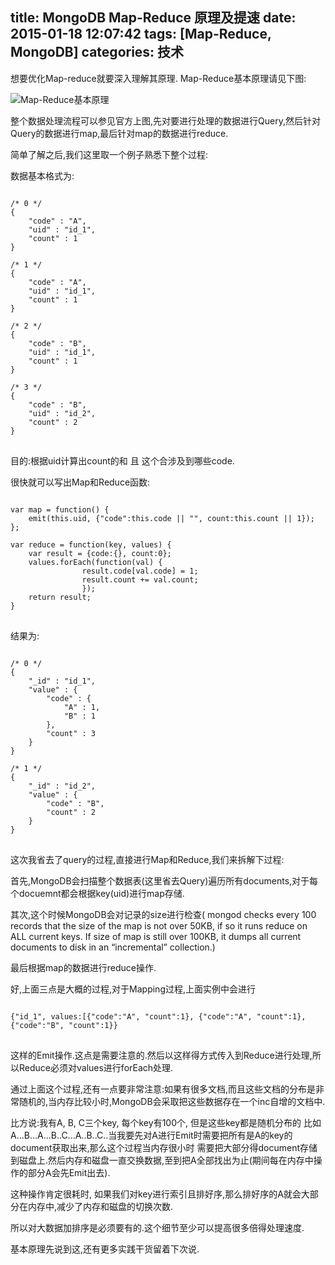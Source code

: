 title: MongoDB Map-Reduce 原理及提速
date: 2015-01-18 12:07:42
tags: [Map-Reduce, MongoDB]
categories: 技术
---

想要优化Map-reduce就要深入理解其原理.
Map-Reduce基本原理请见下图:

![Map-Reduce基本原理](https://img.emacs.cn/20180824110651.png)

<!--more-->

整个数据处理流程可以参见官方上图,先对要进行处理的数据进行Query,然后针对Query的数据进行map,最后针对map的数据进行reduce.

简单了解之后,我们这里取一个例子熟悉下整个过程:

数据基本格式为:
<pre>
<code class="js">
/* 0 */
{
	"code" : "A",
	"uid" : "id_1",
	"count" : 1
}

/* 1 */
{
	"code" : "A",
	"uid" : "id_1",
	"count" : 1
}

/* 2 */
{
	"code" : "B",
	"uid" : "id_1",
	"count" : 1
}

/* 3 */
{
	"code" : "B",
	"uid" : "id_2",
	"count" : 2
}
</code>
</pre>

目的:根据uid计算出count的和 且 这个合涉及到哪些code.

很快就可以写出Map和Reduce函数:
<pre>
<code class="javascript">
var map = function() {
	emit(this.uid, {"code":this.code || "", count:this.count || 1});
};

var reduce = function(key, values) {
	var result = {code:{}, count:0};
	values.forEach(function(val) {
				result.code[val.code] = 1;
				result.count += val.count;
				});
	return result;
}
</code>
</pre>

结果为:
<pre>
<code class="javascript">
/* 0 */
{
	"_id" : "id_1",
	"value" : {
		"code" : {
			"A" : 1,
			"B" : 1
		},
		"count" : 3
	}
}

/* 1 */
{
	"_id" : "id_2",
	"value" : {
		"code" : "B",
		"count" : 2
	}
}
</code>
</pre>

这次我省去了query的过程,直接进行Map和Reduce,我们来拆解下过程:

首先,MongoDB会扫描整个数据表(这里省去Query)遍历所有documents,对于每个docuemnt都会根据key(uid)进行map存储.

其次,这个时候MongoDB会对记录的size进行检查( mongod checks every 100 records that the size of the map is not over 50KB, if so it runs reduce on ALL current keys. If size of map is still over 100KB, it dumps all current documents to disk in an “incremental” collection.)

最后根据map的数据进行reduce操作.

好,上面三点是大概的过程,对于Mapping过程,上面实例中会进行
<pre>
<code class="javascript">
{"id_1", values:[{"code":"A", "count":1}, {"code":"A", "count":1}, {"code":"B", "count":1}}
</code>
</pre>

这样的Emit操作.这点是需要注意的.然后以这样得方式传入到Reduce进行处理,所以Reduce必须对values进行forEach处理.

通过上面这个过程,还有一点要非常注意:如果有很多文档,而且这些文档的分布是非常随机的,当内存比较小时,MongoDB会采取把这些数据存在一个inc自增的文档中.

比方说:我有A, B, C三个key, 每个key有100个, 但是这些key都是随机分布的 比如A...B...A...B..C...A..B..C..当我要先对A进行Emit时需要把所有是A的key的document获取出来,那么这个过程当内存很小时 需要把大部分得document存储到磁盘上.然后内存和磁盘一直交换数据,至到把A全部找出为止(期间每在内存中操作的部分A会先Emit出去).

这种操作肯定很耗时, 如果我们对key进行索引且排好序,那么排好序的A就会大部分在内存中,减少了内存和磁盘的切换次数.

所以对大数据加排序是必须要有的.这个细节至少可以提高很多倍得处理速度.

基本原理先说到这,还有更多实践干货留着下次说.

